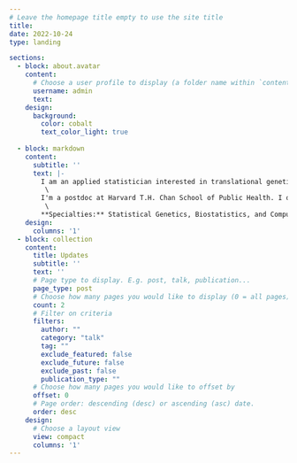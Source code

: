 ```yaml
---
# Leave the homepage title empty to use the site title
title:
date: 2022-10-24
type: landing

sections:
  - block: about.avatar
    content:
      # Choose a user profile to display (a folder name within `content/authors/`)
      username: admin
      text: 
    design:
      background:
        color: cobalt
        text_color_light: true
       
  - block: markdown
    content:
      subtitle: ''
      text: |-
        I am an applied statistician interested in translational genetics. My primary research focus is developing methods to systematically prioritize drug targets and predict disease risk by leveraging large-scale biobanks and multi-omics data (GWAS, expression, proteomics, metabolomics, methylation, etc.)\
         \
        I'm a postdoc at Harvard T.H. Chan School of Public Health. I obtained my Ph.D. in statistics from the University of Massachusetts Amherst. During my Ph.D., I interned in the industry at [Roche](https://www.roche.com/) and [Novartis](https://www.novartis.com/us-en/). Prior to that, I was a computational scientist for 3.5 years at [The Jackson Laboratory](https://www.jax.org/) and obtained MS in Bioinformatics.\
         \
        **Specialties:** Statistical Genetics, Biostatistics, and Computational Biology
    design:
      columns: '1'
  - block: collection
    content:
      title: Updates
      subtitle: ''
      text: ''
      # Page type to display. E.g. post, talk, publication...
      page_type: post
      # Choose how many pages you would like to display (0 = all pages)
      count: 2
      # Filter on criteria
      filters:
        author: ""
        category: "talk"
        tag: ""
        exclude_featured: false
        exclude_future: false
        exclude_past: false
        publication_type: ""
      # Choose how many pages you would like to offset by
      offset: 0
      # Page order: descending (desc) or ascending (asc) date.
      order: desc
    design:
      # Choose a layout view
      view: compact
      columns: '1'
---
```

